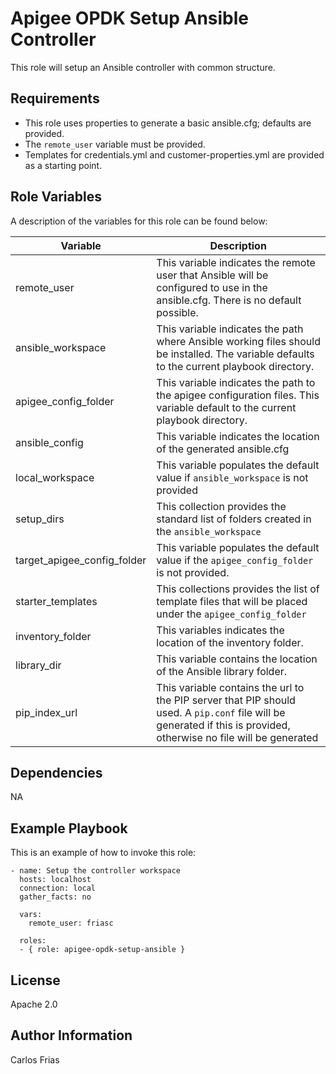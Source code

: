 Apigee OPDK Setup Ansible Controller
=========

This role will setup an Ansible controller with common structure. 

Requirements
------------

* This role uses properties to generate a basic ansible.cfg; defaults are provided. 
* The `remote_user` variable must be provided.  
* Templates for credentials.yml and customer-properties.yml are provided as a starting
point. 

Role Variables
--------------

A description of the variables for this role can be found below: 

| Variable | Description |
| --- | --- |
| remote_user | This variable indicates the remote user that Ansible will be configured to use in the ansible.cfg. There is no default possible.  | 
| ansible_workspace | This variable indicates the path where Ansible working files should be installed. The variable defaults to the current playbook directory. |
| apigee_config_folder | This variable indicates the path to the apigee configuration files. This variable default to the current playbook directory. |
| ansible_config | This variable indicates the location of the generated ansible.cfg |
| local_workspace | This variable populates the default value if `ansible_workspace` is not provided |
| setup_dirs | This collection provides the standard list of folders created in the `ansible_workspace` |
| target_apigee_config_folder | This variable populates the default value if the `apigee_config_folder` is not provided. |
| starter_templates | This collections provides the list of template files that will be placed under the `apigee_config_folder` |
| inventory_folder | This variables indicates the location of the inventory folder. |
| library_dir | This variable contains the location of the Ansible library folder. |
| pip_index_url | This variable contains the url to the PIP server that PIP should used. A `pip.conf` file will be generated if this is provided, otherwise no file will be generated|

Dependencies
------------

NA

Example Playbook
----------------

This is an example of how to invoke this role: 

    - name: Setup the controller workspace
      hosts: localhost
      connection: local
      gather_facts: no
    
      vars:
        remote_user: friasc
    
      roles:
      - { role: apigee-opdk-setup-ansible }

License
-------

Apache 2.0

Author Information
------------------

Carlos Frias

